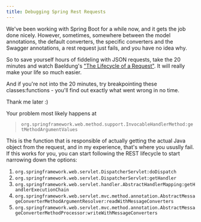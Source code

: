 ```yaml
---
title: Debugging Spring Rest Requests
---
```


We've been working with Spring Boot for a while now, and it gets the job done nicely. 
However, sometimes, somewhere between the model annotations, the default converters, the specific converters and the Swagger annotations, a rest request just fails, and you have no idea why. 

So to save yourself hours of fiddeling with JSON requests, take the 20 minutes and watch Baeldung's ["The Lifecycle of a Request"](https://courses.baeldung.com/courses/rest-with-spring-starter/lectures/425828). It will really make your life so much easier. 

And if you're not into the 20 minutes, try breakpointing these classes:functions - you'll find out exactly what went wrong in no time.

Thank me later :)

Your problem most likely happens at 
>```org.springframework.web.method.support.InvocableHandlerMethod:getMethodArgumentValues```

This is the function that is responsible of actually getting the actual Java object from the request, and in my experience, that's where you ususlly fail. If this works for you, you can start following the REST lifecycle to start narrowing down the options:

1. `org.springframework.web.servlet.DispatcherServlet:doDispatch`
1. `org.springframework.web.servlet.DispatcherServlet:getHandler`
2. `org.springframework.web.servlet.handler.AbstractHandlerMapping:getHandlerExecutionChain`
3. `org.springframework.web.servlet.mvc.method.annotation.AbstractMessageConverterMethodArgumentResolver:readWithMessageConverters`
4. `org.springframework.web.servlet.mvc.method.annotation.AbstractMessageConverterMethodProcessor:writeWithMessageConverters`

